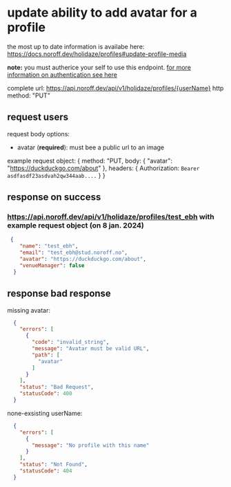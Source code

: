 # update ability to add avatar for a profile

the most up to date information is availabe here: https://docs.noroff.dev/holidaze/profiles#update-profile-media

**note:** you must autherice your self to use this endpoint. [for more information on authentication see here](../api-guide.md#sending-authentication-token)

complete url: https://api.noroff.dev/api/v1/holidaze/profiles/{userName}
http method: "PUT"

## request users
request body options:
- avatar (**required**): must bee a public url to an image

example request object: 
{
  method: "PUT,
  body: {
    "avatar": "https://duckduckgo.com/about"
  },
  headers: {
    Authorization: `Bearer asdfasdf23asdvah2qw344aab....`
  }
}

## response on success

### https://api.noroff.dev/api/v1/holidaze/profiles/test_ebh with example request object (on 8 jan. 2024)
```json
 {
    "name": "test_ebh",
    "email": "test_ebh@stud.noroff.no",
    "avatar": "https://duckduckgo.com/about",
    "venueManager": false
  }
```

## response bad response

missing avatar:
```json
  {
    "errors": [
      {
        "code": "invalid_string",
        "message": "Avatar must be valid URL",
        "path": [
          "avatar"
        ]
      }
    ],
    "status": "Bad Request",
    "statusCode": 400
  }
```


none-exsisting userName:
```json
  {
    "errors": [
      {
        "message": "No profile with this name"
      }
    ],
    "status": "Not Found",
    "statusCode": 404
  }
```